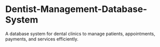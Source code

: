 # Dentist-Management-Database-System
A database system for dental clinics to manage patients, appointments, payments, and services efficiently.
